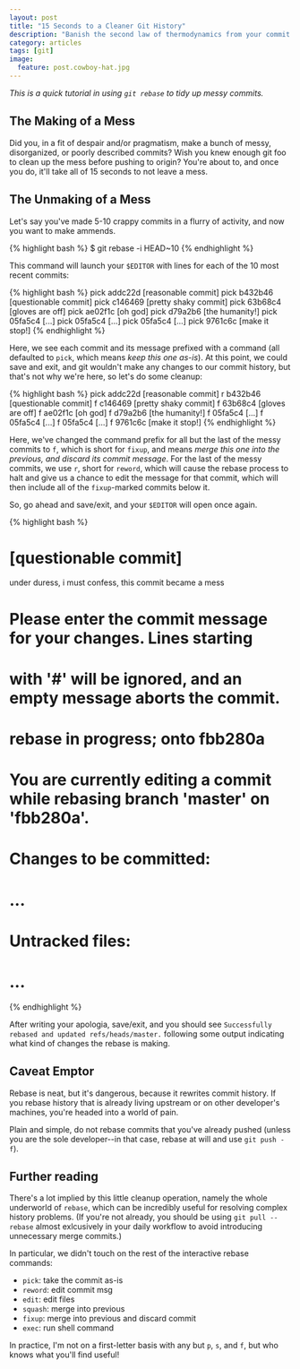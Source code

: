 ```yaml
---
layout: post
title: "15 Seconds to a Cleaner Git History"
description: "Banish the second law of thermodynamics from your commit history."
category: articles
tags: [git]
image:
  feature: post.cowboy-hat.jpg
---
```


*This is a quick tutorial in using `git rebase` to tidy up messy commits.*

## The Making of a Mess

Did you, in a fit of despair and/or pragmatism, make a bunch of messy, disorganized, or poorly described commits? Wish you knew enough git foo to clean up the mess before pushing to origin? You're about to, and once you do, it'll take all of 15 seconds to not leave a mess.

## The Unmaking of a Mess

Let's say you've made 5-10 crappy commits in a flurry of activity, and now you want to make ammends.

{% highlight bash %}
$ git rebase -i HEAD~10
{% endhighlight %}


This command will launch your `$EDITOR` with lines for each of the 10 most recent commits:

{% highlight bash %}
pick addc22d [reasonable commit]
pick b432b46 [questionable commit]
pick c146469 [pretty shaky commit]
pick 63b68c4 [gloves are off]
pick ae02f1c [oh god]
pick d79a2b6 [the humanity!]
pick 05fa5c4 [...]
pick 05fa5c4 [...]
pick 05fa5c4 [...]
pick 9761c6c [make it stop!]
{% endhighlight %}


Here, we see each commit and its message prefixed with a command (all defaulted to `pick`, which means *keep this one as-is*). At this point, we could save and exit, and git wouldn't make any changes to our commit history, but that's not why we're here, so let's do some cleanup:

{% highlight bash %}
pick addc22d [reasonable commit]
r b432b46 [questionable commit]
f c146469 [pretty shaky commit]
f 63b68c4 [gloves are off]
f ae02f1c [oh god]
f d79a2b6 [the humanity!]
f 05fa5c4 [...]
f 05fa5c4 [...]
f 05fa5c4 [...]
f 9761c6c [make it stop!]
{% endhighlight %}

Here, we've changed the command prefix for all but the last of the messy commits to `f`, which is short for `fixup`, and means *merge this one into the previous, and discard its commit message*. For the last of the messy commits, we use `r`, short for `reword`, which will cause the rebase process to halt and give us a chance to edit the message for that commit, which will then include all of the `fixup`-marked commits below it.

So, go ahead and save/exit, and your `$EDITOR` will open once again.

{% highlight bash %}
# [questionable commit]
under duress, i must confess, this commit became a mess

# Please enter the commit message for your changes. Lines starting
# with '#' will be ignored, and an empty message aborts the commit.
# rebase in progress; onto fbb280a
# You are currently editing a commit while rebasing branch 'master' on 'fbb280a'.
#
# Changes to be committed:
# ...
#
# Untracked files:
# ...
{% endhighlight %}

After writing your apologia, save/exit, and you should see `Successfully rebased and updated refs/heads/master.` following some output indicating what kind of changes the rebase is making.

## Caveat Emptor

Rebase is neat, but it's dangerous, because it rewrites commit history. If you rebase history that is already living upstream or on other developer's machines, you're headed into a world of pain.

Plain and simple, do not rebase commits that you've already pushed (unless you are the sole developer--in that case, rebase at will and use `git push -f`).

## Further reading

There's a lot implied by this little cleanup operation, namely the whole underworld of `rebase`, which can be incredibly useful for resolving complex history problems. (If you're not already, you should be using `git pull --rebase` almost exlcusively in your daily workflow to avoid introducing unnecessary merge commits.)

In particular, we didn't touch on the rest of the interactive rebase commands:

- `pick`: take the commit as-is
- `reword`: edit commit msg
- `edit`: edit files
- `squash`: merge into previous
- `fixup`: merge into previous and discard commit
- `exec`: run shell command

In practice, I'm not on a first-letter basis with any but `p`, `s`, and `f`, but who knows what you'll find useful!
